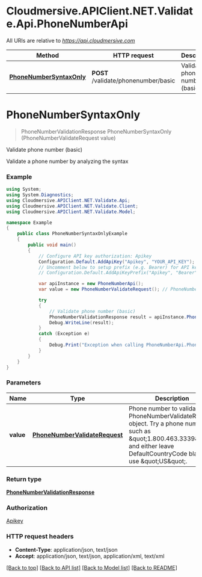# Cloudmersive.APIClient.NET.Validate.Api.PhoneNumberApi

All URIs are relative to *https://api.cloudmersive.com*

Method | HTTP request | Description
------------- | ------------- | -------------
[**PhoneNumberSyntaxOnly**](PhoneNumberApi.md#phonenumbersyntaxonly) | **POST** /validate/phonenumber/basic | Validate phone number (basic)


<a name="phonenumbersyntaxonly"></a>
# **PhoneNumberSyntaxOnly**
> PhoneNumberValidationResponse PhoneNumberSyntaxOnly (PhoneNumberValidateRequest value)

Validate phone number (basic)

Validate a phone number by analyzing the syntax

### Example
```csharp
using System;
using System.Diagnostics;
using Cloudmersive.APIClient.NET.Validate.Api;
using Cloudmersive.APIClient.NET.Validate.Client;
using Cloudmersive.APIClient.NET.Validate.Model;

namespace Example
{
    public class PhoneNumberSyntaxOnlyExample
    {
        public void main()
        {
            // Configure API key authorization: Apikey
            Configuration.Default.AddApiKey("Apikey", "YOUR_API_KEY");
            // Uncomment below to setup prefix (e.g. Bearer) for API key, if needed
            // Configuration.Default.AddApiKeyPrefix("Apikey", "Bearer");

            var apiInstance = new PhoneNumberApi();
            var value = new PhoneNumberValidateRequest(); // PhoneNumberValidateRequest | Phone number to validate in a PhoneNumberValidateRequest object.  Try a phone number such as \"1.800.463.3339\", and either leave DefaultCountryCode blank or use \"US\".

            try
            {
                // Validate phone number (basic)
                PhoneNumberValidationResponse result = apiInstance.PhoneNumberSyntaxOnly(value);
                Debug.WriteLine(result);
            }
            catch (Exception e)
            {
                Debug.Print("Exception when calling PhoneNumberApi.PhoneNumberSyntaxOnly: " + e.Message );
            }
        }
    }
}
```

### Parameters

Name | Type | Description  | Notes
------------- | ------------- | ------------- | -------------
 **value** | [**PhoneNumberValidateRequest**](PhoneNumberValidateRequest.md)| Phone number to validate in a PhoneNumberValidateRequest object.  Try a phone number such as \&quot;1.800.463.3339\&quot;, and either leave DefaultCountryCode blank or use \&quot;US\&quot;. | 

### Return type

[**PhoneNumberValidationResponse**](PhoneNumberValidationResponse.md)

### Authorization

[Apikey](../README.md#Apikey)

### HTTP request headers

 - **Content-Type**: application/json, text/json
 - **Accept**: application/json, text/json, application/xml, text/xml

[[Back to top]](#) [[Back to API list]](../README.md#documentation-for-api-endpoints) [[Back to Model list]](../README.md#documentation-for-models) [[Back to README]](../README.md)

